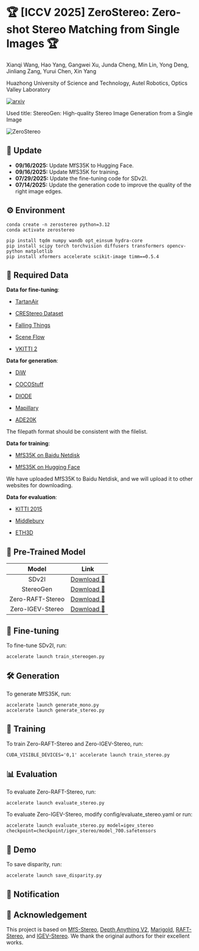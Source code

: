 # 🏆 [ICCV 2025] ZeroStereo: Zero-shot Stereo Matching from Single Images 🏆

Xianqi Wang, Hao Yang, Gangwei Xu, Junda Cheng, Min Lin, Yong Deng, Jinliang Zang, Yurui Chen, Xin Yang

Huazhong University of Science and Technology, Autel Robotics, Optics Valley Laboratory

<a href="https://arxiv.org/abs/2501.08654"><img src="https://img.shields.io/badge/arXiv-2501.08654-b31b1b?logo=arxiv" alt='arxiv'></a>

Used title: StereoGen: High-quality Stereo Image Generation from a Single Image

![ZeroStereo](ZeroStereo.png)

## 🔄 Update

* **09/16/2025:** Update MfS35K to Hugging Face.
* **09/16/2025:** Update MfS35K for training.
* **07/29/2025:** Update the fine-tuning code for SDv2I.
* **07/14/2025:** Update the generation code to improve the quality of the right image edges.

## ⚙️ Environment

```
conda create -n zerostereo python=3.12
conda activate zerostereo

pip install tqdm numpy wandb opt_einsum hydra-core
pip install scipy torch torchvision diffusers transformers opencv-python matplotlib
pip install xformers accelerate scikit-image timm==0.5.4
```

## 📂 Required Data

**Data for fine-tuning**:

* [TartanAir](https://github.com/castacks/tartanair_tools)

* [CREStereo Dataset](https://github.com/megvii-research/CREStereo)

* [Falling Things](https://research.nvidia.com/publication/2018-06_falling-things-synthetic-dataset-3d-object-detection-and-pose-estimation)

* [Scene Flow](https://lmb.informatik.uni-freiburg.de/resources/datasets/SceneFlowDatasets.en.html)

* [VKITTI 2](https://europe.naverlabs.com/proxy-virtual-worlds-vkitti-2/)

**Data for generation**: 

* [DiW](https://wfchen-umich.github.io/wfchen.github.io/depth-in-the-wild/)

* [COCOStuff](https://github.com/nightrome/cocostuff)

* [DIODE](https://diode-dataset.org/)

* [Mapillary](https://www.mapillary.com/dataset/vistas?pKey=1697734990430617)

* [ADE20K](https://ade20k.csail.mit.edu/)

The filepath format should be consistent with the filelist.

**Data for training**:

* [MfS35K on Baidu Netdisk](https://pan.baidu.com/s/1B0_gfJXoX8s8GUXROOjnew?pwd=sidv)

* [MfS35K on Hugging Face](https://huggingface.co/datasets/Windsrain/MfS35K)

We have uploaded MfS35K to Baidu Netdisk, and we will upload it to other websites for downloading.

**Data for evaluation**:

* [KITTI 2015](https://www.cvlibs.net/datasets/kitti/eval_scene_flow.php?benchmark=stereo)

* [Middlebury](https://vision.middlebury.edu/stereo/submit3/)

* [ETH3D](https://www.eth3d.net/datasets)

## 🎁 Pre-Trained Model

| Model | Link |
| :-: | :-: |
| SDv2I | [Download 🤗](https://huggingface.co/stabilityai/stable-diffusion-2-inpainting/tree/main) |
| StereoGen | [Download 🤗](https://huggingface.co/Windsrain/ZeroStereo/tree/main/StereoGen) |
| Zero-RAFT-Stereo | [Download 🤗](https://huggingface.co/Windsrain/ZeroStereo/tree/main/Zero-RAFT-Stereo)|
| Zero-IGEV-Stereo | [Download 🤗](https://huggingface.co/Windsrain/ZeroStereo/tree/main/Zero-IGEV-Stereo)|

## 🚀 Fine-tuning

To fine-tune SDv2I, run:

```
accelerate launch train_stereogen.py
```

## 🛠️ Generation

To generate MfS35K, run:

```
accelerate launch generate_mono.py
accelerate launch generate_stereo.py
```

## 🚀 Training

To train Zero-RAFT-Stereo and Zero-IGEV-Stereo, run:

```
CUDA_VISIBLE_DEVICES='0,1' accelerate launch train_stereo.py
```

## 📊 Evaluation

To evaluate Zero-RAFT-Stereo, run:

```
accelerate launch evaluate_stereo.py
```

To evaluate Zero-IGEV-Stereo, modify config/evaluate_stereo.yaml or run:

```
accelerate launch evaluate_stereo.py model=igev_stereo checkpoint=checkpoint/igev_stereo/model_700.safetensors  
```

## 🎥 Demo

To save disparity, run:

```
accelerate launch save_disparity.py
```

## 🔔 Notification

## 🙏 Acknowledgement

This project is based on [MfS-Stereo](https://github.com/nianticlabs/stereo-from-mono), [Depth Anything V2](https://github.com/DepthAnything/Depth-Anything-V2), [Marigold](https://github.com/prs-eth/Marigold), [RAFT-Stereo](https://github.com/princeton-vl/RAFT-Stereo), and [IGEV-Stereo](https://github.com/gangweix/IGEV). We thank the original authors for their excellent works.